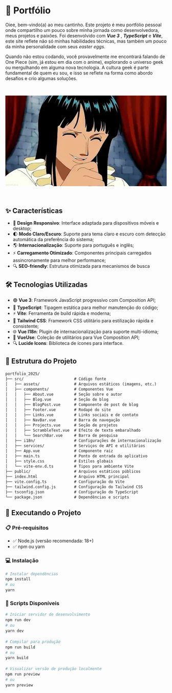# 🌟 Portfólio

Oiee, bem-vindo(a) ao meu cantinho. Este projeto é meu portfólio pessoal
onde compartilho um pouco sobre minha jornada como desenvolvedora, meus projetos
e paixões. Foi desenvolvido com _**Vue 3**_ , _**TypeScript**_ e _**Vite**_, este site reflete não só
minhas habilidades técnicas, mas também um pouco da minha personalidade com seus _easter eggs_.

Quando não estou codando, você provavelmente me encontrará falando de One Piece
(sim, já estou em dia com o anime), explorando o universo geek ou mergulhando
em alguma nova tecnologia. A cultura geek é parte fundamental de quem eu sou, e
isso se reflete na forma como abordo desafios e crio algumas soluções.

<br>
<p align="center">
  <img src="public/images/tumblr_mgkl3rgYoJ1s2axdno1_500.gif" alt="Nico Robin One Piece" width="600" />
</p>
<br> 

## ✨ Características

- 📱 **Design Responsivo**: Interface adaptada para dispositivos móveis e
  desktop;
- 🌓 **Modo Claro/Escuro**: Suporte para tema claro e escuro com detecção
  automática da preferência do sistema;
- 🌎 **Internacionalização**: Suporte para português e inglês;
- ⚡ **Carregamento Otimizado**: Componentes principais carregados
  assincronamente para melhor performance;
- 🔍 **SEO-friendly**: Estrutura otimizada para mecanismos de busca

## 🛠️ Tecnologias Utilizadas

- 🟢 **Vue 3**: Framework JavaScript progressivo com Composition API;
- 🔷 **TypeScript**: Tipagem estática para melhor manutenção do código;
- ⚡ **Vite**: Ferramenta de build rápida e moderna;
- 🎨 **Tailwind CSS**: Framework CSS utilitário para estilização rápida e
  consistente;
- 🌐 **Vue I18n**: Plugin de internacionalização para suporte multi-idioma;
- 🧰 **VueUse**: Coleção de utilitários para Vue Composition API;
- 🔍 **Lucide Icons**: Biblioteca de ícones para interface.

## 📂 Estrutura do Projeto

```
portfolio_2025/
├── src/                      # Código fonte
│   ├── assets/               # Arquivos estáticos (imagens, etc.)
│   ├── components/           # Componentes Vue
│   │   ├── About.vue         # Seção sobre o autor
│   │   ├── Blog.vue          # Seção de blog
│   │   ├── BlogPost.vue      # Componente de post de blog
│   │   ├── Footer.vue        # Rodapé do site
│   │   ├── Links.vue         # Links sociais e de contato
│   │   ├── NavBar.vue        # Barra de navegação
│   │   ├── Projects.vue      # Seção de projetos
│   │   ├── ScrambleText.vue  # Efeito de texto embaralhado
│   │   └── SearchBar.vue     # Barra de pesquisa
│   ├── i18n/                 # Configurações de internacionalização
│   ├── services/             # Serviços de API e utilitários
│   ├── App.vue               # Componente raiz
│   ├── main.ts               # Ponto de entrada do aplicativo
│   ├── style.css             # Estilos globais
│   └── vite-env.d.ts         # Tipos para ambiente Vite
├── public/                   # Arquivos estáticos públicos
├── index.html                # Arquivo HTML principal
├── vite.config.ts            # Configuração do Vite
├── tailwind.config.js        # Configuração do Tailwind CSS
├── tsconfig.json             # Configuração do TypeScript
└── package.json              # Dependências e scripts
```

## 🚀 Executando o Projeto

### 📋 Pré-requisitos

- ✅ Node.js (versão recomendada: 18+)
- ✅ npm ou yarn

### 💻 Instalação

```bash
# Instalar dependências
npm install
# ou
yarn
```

### 📜 Scripts Disponíveis

```bash
# Iniciar servidor de desenvolvimento
npm run dev
# ou
yarn dev

# Compilar para produção
npm run build
# ou
yarn build

# Visualizar versão de produção localmente
npm run preview
# ou
yarn preview
```

